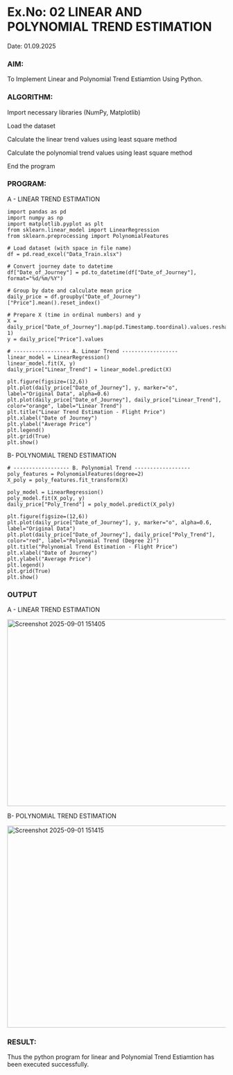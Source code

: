 # Ex.No: 02 LINEAR AND POLYNOMIAL TREND ESTIMATION
Date: 01.09.2025
### AIM:
To Implement Linear and Polynomial Trend Estiamtion Using Python.

### ALGORITHM:
Import necessary libraries (NumPy, Matplotlib)

Load the dataset

Calculate the linear trend values using least square method

Calculate the polynomial trend values using least square method

End the program
### PROGRAM:
A - LINEAR TREND ESTIMATION
```
import pandas as pd
import numpy as np
import matplotlib.pyplot as plt
from sklearn.linear_model import LinearRegression
from sklearn.preprocessing import PolynomialFeatures

# Load dataset (with space in file name)
df = pd.read_excel("Data_Train.xlsx")

# Convert journey date to datetime
df["Date_of_Journey"] = pd.to_datetime(df["Date_of_Journey"], format="%d/%m/%Y")

# Group by date and calculate mean price
daily_price = df.groupby("Date_of_Journey")["Price"].mean().reset_index()

# Prepare X (time in ordinal numbers) and y
X = daily_price["Date_of_Journey"].map(pd.Timestamp.toordinal).values.reshape(-1, 1)
y = daily_price["Price"].values

# ------------------ A. Linear Trend ------------------
linear_model = LinearRegression()
linear_model.fit(X, y)
daily_price["Linear_Trend"] = linear_model.predict(X)

plt.figure(figsize=(12,6))
plt.plot(daily_price["Date_of_Journey"], y, marker="o", label="Original Data", alpha=0.6)
plt.plot(daily_price["Date_of_Journey"], daily_price["Linear_Trend"], color="orange", label="Linear Trend")
plt.title("Linear Trend Estimation - Flight Price")
plt.xlabel("Date of Journey")
plt.ylabel("Average Price")
plt.legend()
plt.grid(True)
plt.show()
```
B- POLYNOMIAL TREND ESTIMATION
```
# ------------------ B. Polynomial Trend ------------------
poly_features = PolynomialFeatures(degree=2)
X_poly = poly_features.fit_transform(X)

poly_model = LinearRegression()
poly_model.fit(X_poly, y)
daily_price["Poly_Trend"] = poly_model.predict(X_poly)

plt.figure(figsize=(12,6))
plt.plot(daily_price["Date_of_Journey"], y, marker="o", alpha=0.6, label="Original Data")
plt.plot(daily_price["Date_of_Journey"], daily_price["Poly_Trend"], color="red", label="Polynomial Trend (Degree 2)")
plt.title("Polynomial Trend Estimation - Flight Price")
plt.xlabel("Date of Journey")
plt.ylabel("Average Price")
plt.legend()
plt.grid(True)
plt.show()
```
### OUTPUT
A - LINEAR TREND ESTIMATION

<img width="886" height="431" alt="Screenshot 2025-09-01 151405" src="https://github.com/user-attachments/assets/0aa49f69-44b5-494d-8953-e05fbb8ca9dc" />



B- POLYNOMIAL TREND ESTIMATION

<img width="885" height="466" alt="Screenshot 2025-09-01 151415" src="https://github.com/user-attachments/assets/16f5be6f-8b41-4afe-b6f8-1c12d230a25e" />


### RESULT:
Thus the python program for linear and Polynomial Trend Estiamtion has been executed successfully.
